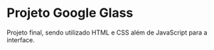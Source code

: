 # Projeto Google Glass

Projeto final, sendo utilizado HTML e CSS além de JavaScript para a interface.

